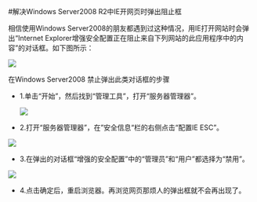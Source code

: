 <!-- --- tag: 云主机 faq windows2008上手 IE 独立服务器 -->

<!-- --- title: 解决Windows Server2008 R2中IE开网页时弹出阻止框  -->
#解决Windows Server2008 R2中IE开网页时弹出阻止框 


相信使用Windows Server2008的朋友都遇到过这种情况，用IE打开网站时会弹出“Internet Explorer增强安全配置正在阻止来自下列网站的此应用程序中的内容”的对话框。如下图所示：


 ![](http://i3.minus.com/iHwVX1n7QPeGO.png)


在Windows Server2008 禁止弹出此类对话框的步骤

* 1.单击“开始”，然后找到“管理工具”，打开“服务器管理器”。
 
  ![](http://i4.minus.com/i8qEQukOr3vVO.png)

* 2.打开“服务器管理器”，在”安全信息“栏的右侧点击“配置IE ESC”。
 
 ![](http://i5.minus.com/iM6KzTLJfkBrO.png)

* 3.在弹出的对话框“增强的安全配置”中的“管理员”和“用户”都选择为“禁用”。

 ![](http://i5.minus.com/i89rLE9xMlpUJ.png)

* 4.点击确定后，重启浏览器。再浏览网页那烦人的弹出框就不会再出现了。